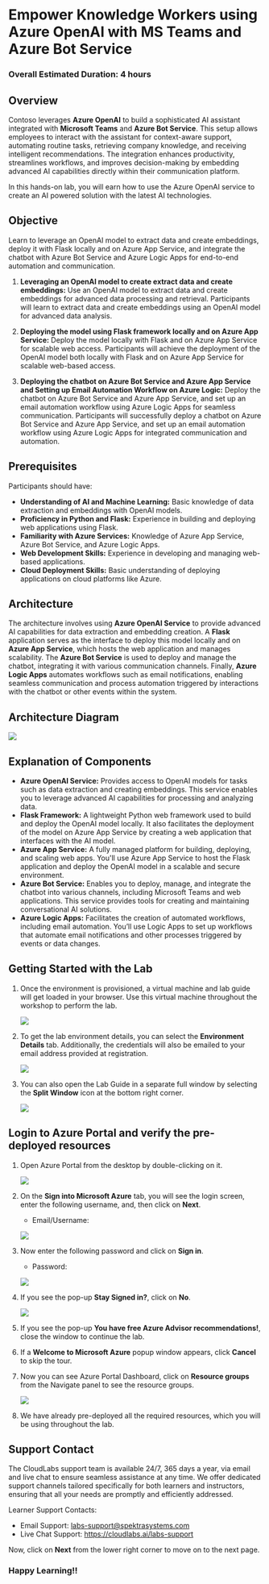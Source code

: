 # Empower Knowledge Workers using Azure OpenAI with MS Teams and Azure Bot Service

### Overall Estimated Duration: 4 hours

## Overview

Contoso leverages **Azure OpenAI** to build a sophisticated AI assistant integrated with **Microsoft Teams** and **Azure Bot Service**. This setup allows employees to interact with the assistant for context-aware support, automating routine tasks, retrieving company knowledge, and receiving intelligent recommendations. The integration enhances productivity, streamlines workflows, and improves decision-making by embedding advanced AI capabilities directly within their communication platform.

In this hands-on lab, you will earn how to use the Azure OpenAI service to create an AI powered solution with the latest AI technologies.

## Objective

Learn to leverage an OpenAI model to extract data and create embeddings, deploy it with Flask locally and on Azure App Service, and integrate the chatbot with Azure Bot Service and Azure Logic Apps for end-to-end automation and communication.

1. **Leveraging an OpenAI model to create extract data and create embeddings:** Use an OpenAI model to extract data and create embeddings for advanced data processing and retrieval. Participants will learn to extract data and create embeddings using an OpenAI model for advanced data analysis.

1. **Deploying the model using Flask framework locally and on Azure App Service:** Deploy the model locally with Flask and on Azure App Service for scalable web access. Participants will achieve the deployment of the OpenAI model both locally with Flask and on Azure App Service for scalable web-based access.

1. **Deploying the chatbot on Azure Bot Service and Azure App Service and Setting up Email Automation Workflow on Azure Logic:** Deploy the chatbot on Azure Bot Service and Azure App Service, and set up an email automation workflow using Azure Logic Apps for seamless communication. Participants will successfully deploy a chatbot on Azure Bot Service and Azure App Service, and set up an email automation workflow using Azure Logic Apps for integrated communication and automation.

## Prerequisites

Participants should have:

- **Understanding of AI and Machine Learning:** Basic knowledge of data extraction and embeddings with OpenAI models.
- **Proficiency in Python and Flask:** Experience in building and deploying web applications using Flask.
- **Familiarity with Azure Services:** Knowledge of Azure App Service, Azure Bot Service, and Azure Logic Apps.
- **Web Development Skills:** Experience in developing and managing web-based applications.
- **Cloud Deployment Skills:** Basic understanding of deploying applications on cloud platforms like Azure.

## Architecture

The architecture involves using **Azure OpenAI Service** to provide advanced AI capabilities for data extraction and embedding creation. A **Flask** application serves as the interface to deploy this model locally and on **Azure App Service**, which hosts the web application and manages scalability. The **Azure Bot Service** is used to deploy and manage the chatbot, integrating it with various communication channels. Finally, **Azure Logic Apps** automates workflows such as email notifications, enabling seamless communication and process automation triggered by interactions with the chatbot or other events within the system.

## Architecture Diagram

![](Images/diagram.png)

## Explanation of Components

- **Azure OpenAI Service:** Provides access to OpenAI models for tasks such as data extraction and creating embeddings. This service enables you to leverage advanced AI capabilities for processing and analyzing data.
- **Flask Framework:** A lightweight Python web framework used to build and deploy the OpenAI model locally. It also facilitates the deployment of the model on Azure App Service by creating a web application that interfaces with the AI model.
- **Azure App Service:** A fully managed platform for building, deploying, and scaling web apps. You'll use Azure App Service to host the Flask application and deploy the OpenAI model in a scalable and secure environment.
- **Azure Bot Service:** Enables you to deploy, manage, and integrate the chatbot into various channels, including Microsoft Teams and web applications. This service provides tools for creating and maintaining conversational AI solutions.
- **Azure Logic Apps:** Facilitates the creation of automated workflows, including email automation. You’ll use Logic Apps to set up workflows that automate email notifications and other processes triggered by events or data changes.

## Getting Started with the Lab

1. Once the environment is provisioned, a virtual machine and lab guide will get loaded in your browser. Use this virtual machine throughout the workshop to perform the lab.

    ![](Images/getting.png)

1. To get the lab environment details, you can select the **Environment Details** tab. Additionally, the credentials will also be emailed to your email address provided at registration.

    ![](Images/envdetails.png)
    
1. You can also open the Lab Guide in a separate full window by selecting the **Split Window** icon at the bottom right corner.

    ![](Images/split.png) 
    
    
## Login to Azure Portal and verify the pre-deployed resources

1. Open Azure Portal from the desktop by double-clicking on it.
    
   ![](Images/azureportal.png)
   
2. On the **Sign into Microsoft Azure** tab, you will see the login screen, enter the following username, and, then click on **Next**.

   * Email/Username: <inject key="AzureAdUserEmail"></inject>

   ![](https://github.com/CloudLabsAI-Azure/AIW-SAP-on-Azure/raw/main/media/M2-Ex1-portalsignin-1.png?raw=true)

3. Now enter the following password and click on **Sign in**. 

   * Password: <inject key="AzureAdUserPassword"></inject>

   ![](https://github.com/CloudLabsAI-Azure/AIW-SAP-on-Azure/blob/main/media/M2-Ex1-portalsignin-2.png?raw=true)

4. If you see the pop-up **Stay Signed in?**, click on **No**.

   ![](https://github.com/CloudLabsAI-Azure/AIW-SAP-on-Azure/raw/main/media/M2-Ex1-portalsignin-3.png?raw=true)

5. If you see the pop-up **You have free Azure Advisor recommendations!**, close the window to continue the lab.

6. If a **Welcome to Microsoft Azure** popup window appears, click **Cancel** to skip the tour.

7. Now you can see Azure Portal Dashboard, click on **Resource groups** from the Navigate panel to see the resource groups.

   ![](https://github.com/CloudLabsAI-Azure/AIW-SAP-on-Azure/blob/main/media/M2-Ex1-rg.png?raw=true)
 
8. We have already pre-deployed all the required resources, which you will be using throughout the lab.
 
## Support Contact
 
The CloudLabs support team is available 24/7, 365 days a year, via email and live chat to ensure seamless assistance at any time. We offer dedicated support channels tailored specifically for both learners and instructors, ensuring that all your needs are promptly and efficiently addressed.

Learner Support Contacts:
- Email Support: labs-support@spektrasystems.com
- Live Chat Support: https://cloudlabs.ai/labs-support

Now, click on **Next** from the lower right corner to move on to the next page.

### Happy Learning!!

